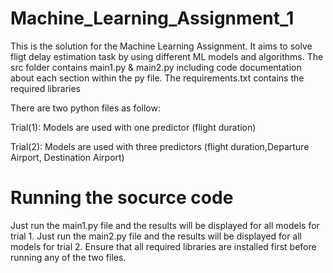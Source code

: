 # Machine_Learning_Assignment_1
This is the solution for the Machine Learning Assignment. It aims to solve fligt delay estimation task by using different ML models and algorithms. 
The src folder contains main1.py & main2.py including code documentation about each section within the py file.
The requirements.txt contains the required libraries

There are two python files as follow:

Trial(1): Models are used with one predictor (flight duration)

Trial(2): Models are used with three predictors (flight duration,Departure Airport, Destination Airport)

# Running the socurce code
Just run the main1.py file and the results will be displayed for all models for trial 1. 
Just run the main2.py file and the results will be displayed for all models for trial 2. 
Ensure that all required libraries are installed first before running any of the two files.
